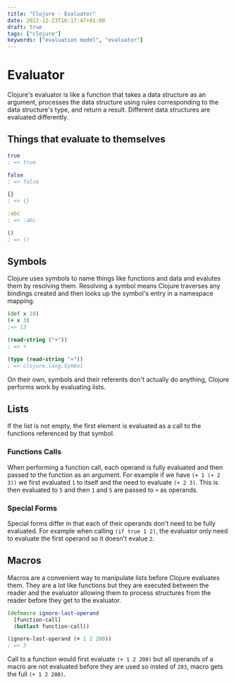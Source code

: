 ```yaml
---
title: "Clojure - Evaluator"
date: 2022-12-23T16:17:47+01:00
draft: true
tags: ["clojure"]
keywords: ["evaluation model", "evaluator"]
---
```


# Evaluator

Clojure's evaluator is like a function that takes a data structure as an argument, processes 
the data structure using rules corresponding to the data structure's type, and return a result.
Different data structures are evaluated differently.

## Things that evaluate to themselves

```clojure
true
; => true

false
; => false

{}
; => {}

:abc
; => :abc

()
; => ()
```

## Symbols

Clojure uses symbols to name things like functions and data and evalutes them by resolving them. 
Resolving a symbol means Clojure traverses any bindings created and then looks up the symbol's 
entry in a namespace mapping.

```clojure
(def x 10)
(+ x 3)
;=> 13

(read-string ("+"))
; => +

(type (read-string "+"))
; => clojure.lang.Symbol

```

On their own, symbols and their referents don't actually do anything, Clojure performs work by 
evaluating lists.

## Lists

If the list is not empty, the first element is evaluated as a call to the functions referenced 
by that symbol.

### Functions Calls

When performing a function call, each operand is fully evaluated and then passed to the 
function as an argument. For example if we have `(+ 1 (+ 2 3))` we first evaluated `1` to 
itself and the need to evaluate `(+ 2 3)`. This is then evaluated to `5` and then `1` and `5` 
are passed to `+` as operands. 

### Special Forms

Special forms differ in that each of their operands don't need to be fully evaluated. For example 
when calling `(if true 1 2)`, the evaluator only need to evaluate the first operand so it doesn't 
evalue `2`.

## Macros

Macros are a convenient way to manipulate lists before Clojure evaluates them. They are a lot like 
functions but they are executed between the reader and the evaluator allowing them to process structures 
from the reader before they get to the evaluator.

```clojure
(defmacro ignore-last-operand
  [function-call]
  (butlast function-call))

(ignore-last-operand (+ 1 2 200))
; => 3
```

Call to a function would first evaluate `(+ 1 2 200)` but all operands of a macro are not evaluated 
before they are used so insted of `203`, macro gets the full `(+ 1 2 200)`.  
